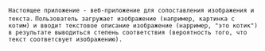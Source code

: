 ```Настоящее приложение - веб-приложение для сопоставления изображения и текста.```
```Пользователь загружает изображение (например, картинка с котим) и вводит текстовое описание изображение (нарример, "это котик") в результате выводиться степень соответствия (вероятность того, что текст соответсвует изображению).```
